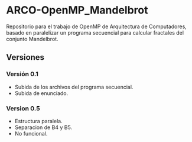 # ARCO-OpenMP_Mandelbrot
Repositorio para el trabajo de OpenMP de Arquitectura de Computadores, basado en paralelizar un programa secuencial para calcular fractales del conjunto Mandelbrot.

## Versiones
### Versión 0.1
 - Subida de los archivos del programa secuencial.
 - Subida de enunciado.

### Version 0.5
 - Estructura paralela.
 - Separacion de B4 y B5.
 - No funcional.

